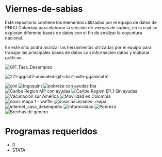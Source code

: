 
# Viernes-de-sabias

Este repositorio contiene los elementos utilizados por el equipo de datos de PNUD Colombia para elaborar la sección de  *viernes de sabías*, en la cual se exploran  diferente bases de datos con el fin de analizar la coyuntura nacional.

En este sitio  podrá analizar las herramientas utilizadas por el equipo para trabajar las principales bases de datos  con información   datos y elaborar gráficas .



![GIF_Tasa_Desempleo](https://user-images.githubusercontent.com/73482880/118405603-6e519500-b63e-11eb-90a7-0caa35e9c40a.gif)

![271-ggplot2-animated-gif-chart-with-gganimate1](https://user-images.githubusercontent.com/73482880/118412765-75d66580-b661-11eb-96d2-5e37f83d17f0.gif)

![gini](https://user-images.githubusercontent.com/73482880/118412814-b1712f80-b661-11eb-87d0-ad422e91e1da.jpg)
![ingpquint](https://user-images.githubusercontent.com/73482880/118412819-b59d4d00-b661-11eb-97bf-ad4864de4eb3.jpg)
![pobreza con ayudas bta](https://user-images.githubusercontent.com/73482880/118412822-b9c96a80-b661-11eb-8912-2992d107e321.png)
![Caribe Region MP con ayudas](https://user-images.githubusercontent.com/73482880/118412828-c51c9600-b661-11eb-9573-42887ba4c653.jpg)
![Caribe Region EP_1 Sin ayudas](https://user-images.githubusercontent.com/73482880/118412833-ca79e080-b661-11eb-9e27-1bb21b9a9983.jpg)
![Vacunación sur América](https://user-images.githubusercontent.com/73482880/118412844-dbc2ed00-b661-11eb-9f87-92c3d3ece2b2.gif)
![Movilidad en Colombia ](https://user-images.githubusercontent.com/73482880/118412849-e1b8ce00-b661-11eb-823a-87a79ea4f9ea.gif)
![dosis etapa 1 - waffle](https://user-images.githubusercontent.com/73482880/118412850-e3829180-b661-11eb-91b4-cdb145fa9c22.png)
![dosis nacionales- mapa](https://user-images.githubusercontent.com/73482880/118412853-e67d8200-b661-11eb-82df-22e5a3eac167.png)
![internet_casa_desempeño](https://user-images.githubusercontent.com/73482880/118412777-84bd1800-b661-11eb-8e12-54f2bb34d27a.gif)
![Informalidad](https://user-images.githubusercontent.com/73482880/118412792-956d8e00-b661-11eb-95fe-10f182f0c645.jpg)
![Pobreza](https://user-images.githubusercontent.com/73482880/118412798-9999ab80-b661-11eb-893b-a54c122a8786.jpg)
![Brechas de genero](https://user-images.githubusercontent.com/73482880/118412805-a1f1e680-b661-11eb-831c-83bb352f57b0.jpg)

# Programas requeridos 
 * R
 * STATA

